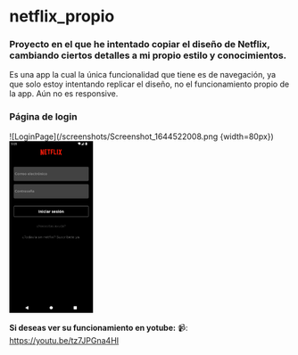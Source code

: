 # netflix_propio

### Proyecto en el que he intentado copiar el diseño de Netflix, cambiando ciertos detalles a mi propio estilo y conocimientos.

Es una app la cual la única funcionalidad que tiene es de navegación, ya que solo estoy intentando replicar el diseño, no el funcionamiento propio de la app.
Aún no es responsive.

### Página de login
![LoginPage](/screenshots/Screenshot_1644522008.png {width=80px})
<img src="/screenshots/Screenshot_1644522008.png" width="150" >

**Si deseas ver su funcionamiento en yotube:**
📹: https://youtu.be/tz7JPGna4HI

